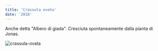 ```yaml
---
title: 'Crassula ovata'
date: '2018'
---
```

Anche detta "Albero di giada".
Cresciuta spontaneamente dalla pianta di Jonas.

![crassula-ovata](/piante/crassula-ovata_files/20191030_105407.jpg)